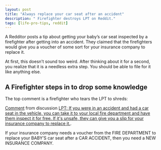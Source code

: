 ```yaml
---
layout: post
title: "Always replace your car seat after an accident"
description: " Firefighter destroys LPT on Reddit."
tags: [life-pro-tips, reddit]
---
```


A Redditor posts a tip about getting your baby’s car seat inspected by a firefighter after getting into an accident. They claimed that the firefighters would give you a voucher of some sort for your insurance company to replace it.

At first, this doesn’t sound too weird. After thinking about it for a second, you realize that it is a needless extra step. You should be able to file for it like anything else.

## A Firefighter steps in to drop some knowledge

The top comment is a firefighter who tears the LPT to shreds:

<div class="reddit-embed" data-embed-media="www.redditmedia.com" data-embed-parent="false" data-embed-live="false" data-embed-uuid="88447549-0ecb-45b7-8305-d428596a9f02" data-embed-created="2017-10-14T14:56:49.925Z"><a href="https://www.reddit.com/r/LifeProTips/comments/74ksii/lpt_if_you_were_in_an_accident_and_had_a_car_seat/dnzd7xy/">Comment</a> from discussion <a href="https://www.reddit.com/r/LifeProTips/comments/74ksii/lpt_if_you_were_in_an_accident_and_had_a_car_seat/">LPT: If you were in an accident and had a car seat in the vehicle, you can take it to your local fire department and have them inspect it for free. If it&#x27;s unsafe, they can give you a slip for your insurance company to replace it.</a>.</div><script async src="https://www.redditstatic.com/comment-embed.js"></script>

If your insurance company needs a voucher from the FIRE DEPARTMENT to replace your BABY’S car seat after a CAR ACCIDENT, then you need a NEW INSURANCE COMPANY.
